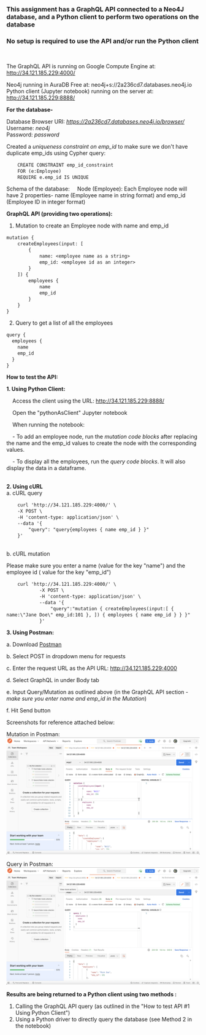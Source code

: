 ### This assignment has a GraphQL API connected to a Neo4J database, and a Python client to perform two operations on the database

### No setup is required to use the API and/or run the Python client
<br>

The GraphQL API is running on Google Compute Engine at:  <http://34.121.185.229:4000/>

Neo4j running in AuraDB Free at:  neo4j+s://2a236cd7.databases.neo4j.io
<br>
Python client (Jupyter notebook) running on the server at:  <http://34.121.185.229:8888/>
<br>

**For the database-**

Database Browser URI: *https://2a236cd7.databases.neo4j.io/browser/*
<br>
Username: *neo4j*
<br>
Password: *password*

Created a *uniqueness constraint on emp_id* to make sure we don't have duplicate emp_ids using Cypher query:

```
    CREATE CONSTRAINT emp_id_constraint 
    FOR (e:Employee)
    REQUIRE e.emp_id IS UNIQUE
```

Schema of the database:
    Node (Employee): Each Employee node will have 2 properties- name (Employee name in string format) and emp_id (Employee ID in integer format)

**GraphQL API (providing two operations):**


1. Mutation to create an Employee node with name and emp_id

```
mutation {
    createEmployees(input: [
        {
            name: <employee name as a string>
            emp_id: <employee id as an integer>
        }
    ]) {
        employees {
            name
            emp_id
        }
    }
}
```

2. Query to get a list of all the employees

```
query {
  employees {
    name
    emp_id
  }
}
```

**How to test the API:**

**1. Using Python Client:**

    Access the client using the URL: <http://34.121.185.229:8888/>
    
    Open the "pythonAsClient" Jupyter notebook
    
    When running the notebook:
    
    - To add an employee node, run the *mutation code blocks* after replacing the name and the emp_id values to create the node with the corresponding values.
    <br>

    - To display all the employees, run the *query code blocks*. It will also display the data in a dataframe.
<br>
<br>

**2. Using cURL**
<br>
a. cURL query

```
    curl 'http://34.121.185.229:4000/' \
    -X POST \
    -H 'content-type: application/json' \
    --data '{
        "query": "query{employees { name emp_id } }"
    }'
```

<br>
b. cURL mutation

Please make sure you enter a name (value for the key "name") and the employee id ( value for the key "emp_id") 


```    
    curl 'http://34.121.185.229:4000/' \
            -X POST \
            -H 'content-type: application/json' \
            --data '{
                "query":"mutation { createEmployees(input:[ { name:\"Jane Doe\" emp_id:101 }, ]) { employees { name emp_id } } }"
            }'
```



**3. Using Postman:**

a. Download [Postman](https://www.postman.com/downloads/)

b. Select POST in dropdown menu for requests

c. Enter the request URL as the API URL: http://34.121.185.229:4000

d. Select GraphQL in under Body tab

e. Input Query/Mutation as outlined above (in the GraphQL API section - *make sure you enter name and emp_id in the Mutation*)

f. Hit Send button


Screenshots for reference attached below:

Mutation in Postman:
![query](img/mutation.png)

Query in Postman:
![query](img/query.png)

**Results are being returned to a Python client using two methods :**
1. Calling the GraphQL API query (as outlined in the "How to test API #1 Using Python Client")
2. Using a Python driver to directly query the database (see Method 2 in the notebook)

